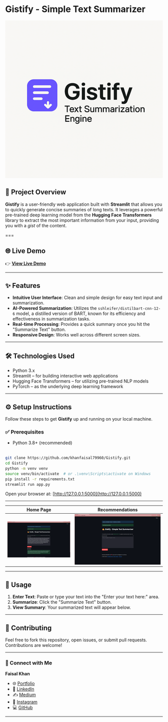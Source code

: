 # Gistify - Simple Text Summarizer

![Banner](./assets/cover_image.png)

## 🧠 Project Overview

**Gistify** is a user-friendly web application built with **Streamlit** that allows you to quickly generate concise summaries of long texts. It leverages a powerful pre-trained deep learning model from the **Hugging Face Transformers** library to extract the most important information from your input, providing you with a *gist* of the content.

===

## 🌐 Live Demo

👉 [**View Live Demo**](https://huggingface.co/spaces/khanfaisal79960/Gistify)

---

## ✨ Features

- **Intuitive User Interface**: Clean and simple design for easy text input and summarization.
- **AI-Powered Summarization**: Utilizes the `sshleifer/distilbart-cnn-12-6` model, a distilled version of BART, known for its efficiency and effectiveness in summarization tasks.
- **Real-time Processing**: Provides a quick summary once you hit the "Summarize Text" button.
- **Responsive Design**: Works well across different screen sizes.

---

## 🛠 Technologies Used

- Python 3.x
- Streamlit – for building interactive web applications
- Hugging Face Transformers – for utilizing pre-trained NLP models
- PyTorch – as the underlying deep learning framework

---

## ⚙️ Setup Instructions

Follow these steps to get **Gistify** up and running on your local machine.

### ✅ Prerequisites

- Python 3.8+ (recommended)

```bash

git clone https://github.com/khanfaisal79960/Gistify.git
cd Gistify
python -m venv venv
source venv/bin/activate  # or .\venv\Scripts\activate on Windows
pip install -r requirements.txt
streamlit run app.py

```

Open your browser at: [http://127.0.0.1:5000](http://127.0.0.1:5000)

---

| Home Page | Recommendations |
|-----------|-----------------|
| ![Home](assets/screenshot_1.png) | ![Recommendations](assets/screenshot_2.png) |

---

## 🚀 Usage

1. **Enter Text**: Paste or type your text into the "Enter your text here:" area.
2. **Summarize**: Click the "Summarize Text" button.
3. **View Summary**: Your summarized text will appear below.

---

## 🤝 Contributing

Feel free to fork this repository, open issues, or submit pull requests. Contributions are welcome!

---

### 🔗 Connect with Me


**Faisal Khan**  
- 🌐 [Portfolio](https://khanfaisal.netlify.app)  
- 💼 [LinkedIn](https://www.linkedin.com/in/khanfaisal79960)  
- ✍️ [Medium](https://medium.com/@khanfaisal79960)  
- 📸 [Instagram](https://instagram.com/mr._perfect_1004)  
- 💻 [GitHub](https://github.com/khanfaisal79960)  

---

